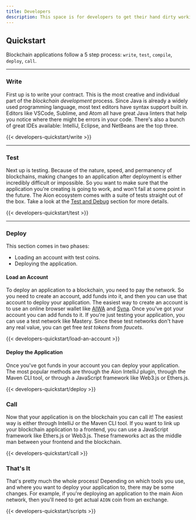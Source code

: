 ```yaml
---
title: Developers
description: This space is for developers to get their hand dirty working on the Aion network. These pages contain code example, API references, and workflow tutorials for the various parts of the ecosystem. If you're new to blockchain programming and want to get involved, then this is the place to be. If you're looking for more general information about the blockchain ecosystem and how you can incorporate it into your project, you should check out one of the other sections.
---
```


## Quickstart

Blockchain applications follow a 5 step process: `write`, `test`, `compile`, `deploy`, `call`.

---

### Write

First up is to write your contract. This is the most creative and individual part of the _blockchain development_ process. Since Java is already a widely used programming language, most text editors have syntax support built in. Editors like VSCode, Sublime, and Atom all have great Java linters that help you notice where there might be errors in your code. There's also a bunch of great IDEs available: IntelliJ, Eclipse, and NetBeans are the top three.

{{< developers-quickstart/write >}}

---

### Test

Next up is testing. Because of the nature, speed, and permanency of blockchains, making changes to an application after deployment is either incredibly difficult or impossible. So you want to make sure that the application you're creating is going to work, and won't fail at some point in the future. The Aion ecosystem comes with a suite of tests straight out of the box. Take a look at the [Test and Debug](/developers/test-and-debug) section for more details.

{{< developers-quickstart/test >}}

---

### Deploy

This section comes in two phases:

- Loading an account with test coins.
- Deploying the application.

#### Load an Account

To deploy an application to a blockchain, you need to pay the network. So you need to create an account, add funds into it, and then you can use that account to deploy your application. The easiest way to create an account is to use an online browser wallet like [AIWA](/developers/tools/wallets) and [Syna](/developers/tools/wallets). Once you've got your account you can add funds to it. If you're just testing your application, you can use a test network like Mastery. Since these
test networks don't have any real value, you can get free _test tokens_ from _faucets_.

{{< developers-quickstart/load-an-account >}}

#### Deploy the Application

Once you've got funds in your account you can deploy your application. The most popular methods are through the Aion IntelliJ plugin, through the Maven CLI tool, or through a JavaScript framework like Web3.js or Ethers.js.

{{< developers-quickstart/deploy >}}

### Call

Now that your application is on the blockchain you can call it! The easiest way is either through IntelliJ or the Maven CLI tool. If you want to link up your blockchain application to a frontend, you can use a JavaScript framework like Ethers.js or Web3.js. These frameworks act as the middle man between your frontend and the blockchain.

{{< developers-quickstart/call >}}

### That's It

That's pretty much the whole process! Depending on which tools you use, and where you want to deploy your application to, there may be some changes. For example, if you're deploying an application to the main Aion network, then you'll need to get actual `AION` coin from an exchange.

{{< developers-quickstart/scripts >}}
